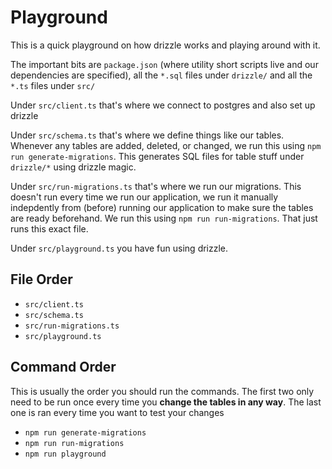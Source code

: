 # Playground

This is a quick playground on how drizzle works and playing around with it.

The important bits are `package.json` (where utility short scripts live and our dependencies are specified), all the `*.sql` files under `drizzle/` and all the `*.ts` files under `src/`

Under `src/client.ts` that's where we connect to postgres and also set up drizzle

Under `src/schema.ts` that's where we define things like our tables. Whenever any tables are added, deleted, or changed, we run this using `npm run generate-migrations`. This generates SQL files for table stuff under `drizzle/*` using drizzle magic.

Under `src/run-migrations.ts` that's where we run our migrations. This doesn't run every time we run our application, we run it manually indepdently from (before) running our application to make sure the tables are ready beforehand. We run this using `npm run run-migrations`. That just runs this exact file.

Under `src/playground.ts` you have fun using drizzle.

## File Order

- `src/client.ts`
- `src/schema.ts`
- `src/run-migrations.ts`
- `src/playground.ts`

## Command Order

This is usually the order you should run the commands. The first two only need to be run once every time you **change the tables in any way**. The last one is ran every time you want to test your changes

- `npm run generate-migrations`
- `npm run run-migrations`
- `npm run playground`

